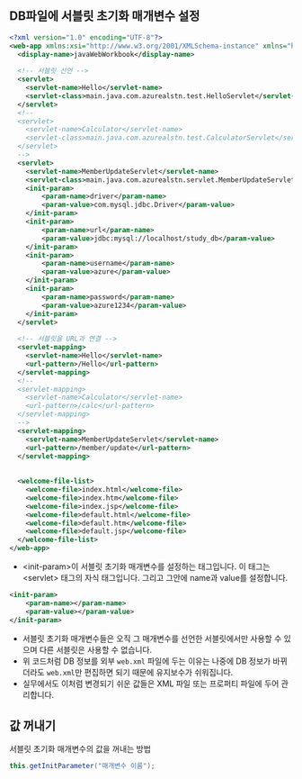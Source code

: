 ## DB파일에 서블릿 초기화 매개변수 설정

```xml
<?xml version="1.0" encoding="UTF-8"?>
<web-app xmlns:xsi="http://www.w3.org/2001/XMLSchema-instance" xmlns="http://xmlns.jcp.org/xml/ns/javaee" xsi:schemaLocation="http://xmlns.jcp.org/xml/ns/javaee http://xmlns.jcp.org/xml/ns/javaee/web-app_3_1.xsd" id="WebApp_ID" version="3.1">
  <display-name>javaWebWorkbook</display-name>
  
  <!-- 서블릿 선언 -->
  <servlet>
  	<servlet-name>Hello</servlet-name>
  	<servlet-class>main.java.com.azurealstn.test.HelloServlet</servlet-class>
  </servlet>
  <!-- 
  <servlet>
  	<servlet-name>Calculator</servlet-name>
  	<servlet-class>main.java.com.azurealstn.test.CalculatorServlet</servlet-class>
  </servlet>
  -->
  <servlet>
  	<servlet-name>MemberUpdateServlet</servlet-name>
  	<servlet-class>main.java.com.azurealstn.servlet.MemberUpdateServlet</servlet-class>
  	<init-param>
  		<param-name>driver</param-name>
  		<param-value>com.mysql.jdbc.Driver</param-value>
  	</init-param>
  	<init-param>
  		<param-name>url</param-name>
  		<param-value>jdbc:mysql://localhost/study_db</param-value>
  	</init-param>
  	<init-param>
  		<param-name>username</param-name>
  		<param-value>azure</param-value>
  	</init-param>
  	<init-param>
  		<param-name>password</param-name>
  		<param-value>azure1234</param-value>
  	</init-param>
  </servlet>
  
  <!-- 서블릿을 URL과 연결 -->
  <servlet-mapping>
  	<servlet-name>Hello</servlet-name>
  	<url-pattern>/Hello</url-pattern>
  </servlet-mapping>
  <!--
  <servlet-mapping>
  	<servlet-name>Calculator</servlet-name>
  	<url-pattern>/calc</url-pattern>
  </servlet-mapping>
  -->
  <servlet-mapping>
  	<servlet-name>MemberUpdateServlet</servlet-name>
  	<url-pattern>/member/update</url-pattern>
  </servlet-mapping>
  
  
  <welcome-file-list>
    <welcome-file>index.html</welcome-file>
    <welcome-file>index.htm</welcome-file>
    <welcome-file>index.jsp</welcome-file>
    <welcome-file>default.html</welcome-file>
    <welcome-file>default.htm</welcome-file>
    <welcome-file>default.jsp</welcome-file>
  </welcome-file-list>
</web-app>
```

- \<init-param>이 서블릿 초기화 매개변수를 설정하는 태그입니다. 이 태그는 \<servlet> 태그의 자식 태그입니다. 그리고 그안에 name과 value를 설정합니다.

```xml
<init-param>
  	<param-name></param-name>
  	<param-value></param-value>
</init-param>
```

- 서블릿 초기화 매개변수들은 오직 그 매개변수를 선언한 서블릿에서만 사용할 수 있으며 다른 서블릿은 사용할 수 없습니다.
- 위 코드처럼 DB 정보를 외부 `web.xml` 파일에 두는 이유는 나중에 DB 정보가 바뀌더라도 `web.xml`만 편집하면 되기 때문에 유지보수가 쉬워집니다.
- 실무에서도 이처럼 변경되기 쉬운 값들은 XML 파일 또는 프로퍼티 파일에 두어 관리합니다.

## 값 꺼내기
서블릿 초기화 매개변수의 값을 꺼내는 방법

```java
this.getInitParameter("매개변수 이름");
```
